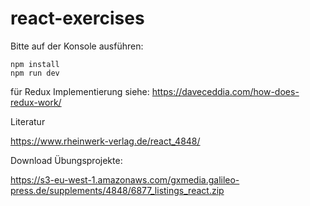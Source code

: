 # react-exercises
 Bitte auf der Konsole ausführen:
 ```
npm install
npm run dev
```

für Redux Implementierung siehe:
https://daveceddia.com/how-does-redux-work/

Literatur

https://www.rheinwerk-verlag.de/react_4848/

Download Übungsprojekte:

https://s3-eu-west-1.amazonaws.com/gxmedia.galileo-press.de/supplements/4848/6877_listings_react.zip
